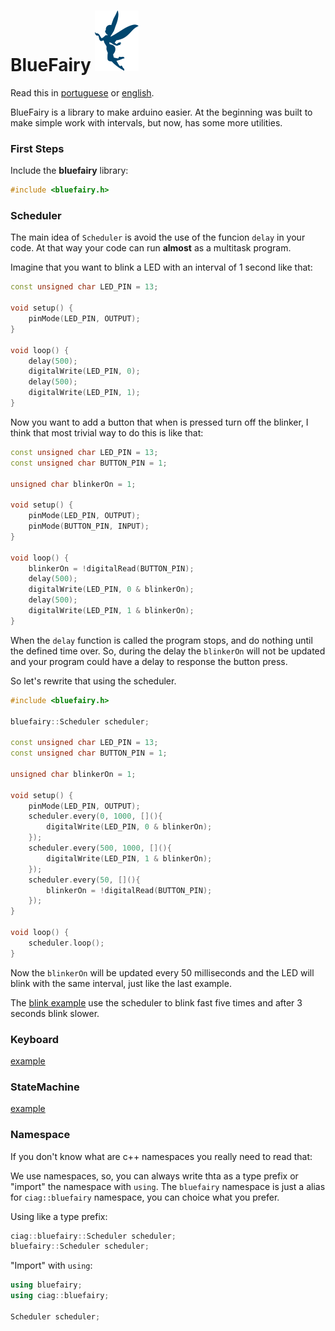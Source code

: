 # BlueFairy ![bluefairy logo](/assets/logo.svg)

Read this in [portuguese](README.pt_BR.md) or [english](README.md).

BlueFairy is a library to make arduino easier. At the beginning was built to make simple work with intervals, but now, has some more utilities.

### First Steps

Include the **bluefairy** library:
```c++
#include <bluefairy.h>
```


### Scheduler

The main idea of `Scheduler` is avoid the use of the funcion `delay` in your code.
At that way your code can run **almost** as a multitask program.


Imagine that you want to blink a LED with an interval of 1 second like that:

```c++
const unsigned char LED_PIN = 13;

void setup() {
    pinMode(LED_PIN, OUTPUT);
}

void loop() {
    delay(500);
    digitalWrite(LED_PIN, 0);
    delay(500);
    digitalWrite(LED_PIN, 1);
}
```

Now you want to add a button that when is pressed turn off the blinker, I think that most trivial way to do this is like that:


```c++
const unsigned char LED_PIN = 13;
const unsigned char BUTTON_PIN = 1;

unsigned char blinkerOn = 1;

void setup() {
    pinMode(LED_PIN, OUTPUT);
    pinMode(BUTTON_PIN, INPUT);
}

void loop() {
    blinkerOn = !digitalRead(BUTTON_PIN);
    delay(500);
    digitalWrite(LED_PIN, 0 & blinkerOn);
    delay(500);
    digitalWrite(LED_PIN, 1 & blinkerOn);
}
```
When the `delay` function is called the program stops, and do nothing until the defined time over. So, during the delay the `blinkerOn` will not be updated and your program could have a delay to response the button press.

So let's rewrite that using the scheduler.

```c++
#include <bluefairy.h>

bluefairy::Scheduler scheduler;

const unsigned char LED_PIN = 13;
const unsigned char BUTTON_PIN = 1;

unsigned char blinkerOn = 1;

void setup() {
    pinMode(LED_PIN, OUTPUT);
    scheduler.every(0, 1000, [](){
        digitalWrite(LED_PIN, 0 & blinkerOn);
    });
    scheduler.every(500, 1000, [](){
        digitalWrite(LED_PIN, 1 & blinkerOn);
    });
    scheduler.every(50, [](){
        blinkerOn = !digitalRead(BUTTON_PIN);
    });
}

void loop() {
    scheduler.loop();
}
```

Now the `blinkerOn` will be updated every 50 milliseconds and the LED will blink with the same interval, just like the last example.

The [blink example](/examples/Blink/Blink.ino) use the scheduler to blink fast five times and after 3 seconds blink slower.

### Keyboard
[example](/examples/Keyboard/Keyboard.ino)
### StateMachine
[example](/examples/State/State.ino)
### Namespace

If you don't know what are c++ namespaces you really need to read that:

We use namespaces, so, you can always write thta as a type prefix or "import" the namespace with `using`.
The `bluefairy` namespace is just a alias for `ciag::bluefairy` namespace, you can choice what you prefer.

Using like a type prefix:

```c++
ciag::bluefairy::Scheduler scheduler;
bluefairy::Scheduler scheduler;
```

"Import" with `using`:

```c++
using bluefairy;
using ciag::bluefairy;

Scheduler scheduler;
```